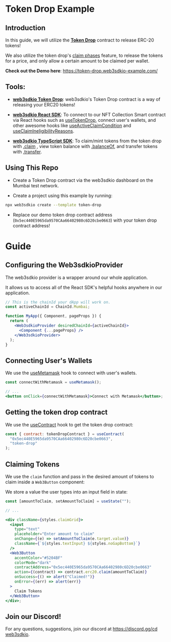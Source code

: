 # Token Drop Example

## Introduction

In this guide, we will utilize the [**Token Drop**](https://portal.web3sdk.io/contracts/token-drop) contract to release ERC-20 tokens!

We also utilize the token drop's [claim phases](https://portal.web3sdk.io/pre-built-contracts/token-drop#setting-claim-phases) feature, to release the tokens for a price, and only allow a certain amount to be claimed per wallet.

**Check out the Demo here**: https://token-drop.web3sdkio-example.com/

## Tools:

- [**web3sdkio Token Drop**](https://portal.web3sdk.io/contracts/token-drop): web3sdkio's Token Drop contract is a way of releasing your ERC20 tokens!

- [**web3sdkio React SDK**](https://docs.web3sdk.io/react): To connect to our NFT Collection Smart contract via React hooks such as [useTokenDrop](https://docs.web3sdk.io/react/react.usetokendrop), connect user's wallets, and other awesome hooks like [useActiveClaimCondition](https://docs.web3sdk.io/react/react.useactiveclaimcondition) and [useClaimIneligibilityReasons](https://docs.web3sdk.io/react/react.useclaimineligibilityreasons).

- [**web3sdkio TypeScript SDK**](https://docs.web3sdk.io/typescript): To claim/mint tokens from the token drop with [.claim](https://portal.web3sdk.io/pre-built-contracts/token-drop#claiming-tokens) , view token balance with [.balanceOf](https://portal.web3sdk.io/pre-built-contracts/token-drop#token-balance), and transfer tokens with [.transfer](https://portal.web3sdk.io/pre-built-contracts/token-drop#transfer-tokens).

## Using This Repo

- Create a Token Drop contract via the web3sdkio dashboard on the Mumbai test network.

- Create a project using this example by running:

```bash
npx web3sdkio create --template token-drop
```

- Replace our demo token drop contract address (`0x5ec440E5965da9570CAa66402980c6D20cbe0663`) with your token drop contract address!

# Guide

## Configuring the Web3sdkioProvider

The web3sdkio provider is a wrapper around our whole application.

It allows us to access all of the React SDK's helpful hooks anywhere in our application.

```jsx
// This is the chainId your dApp will work on.
const activeChainId = ChainId.Mumbai;

function MyApp({ Component, pageProps }) {
  return (
    <Web3sdkioProvider desiredChainId={activeChainId}>
      <Component {...pageProps} />
    </Web3sdkioProvider>
  );
}
```

## Connecting User's Wallets

We use the [useMetamask](https://portal.web3sdk.io/react/react.usemetamask) hook to connect with user's wallets.

```jsx
const connectWithMetamask = useMetamask();

// ...
<button onClick={connectWithMetamask}>Connect with Metamask</button>;
```

## Getting the token drop contract

We use the [useContract](https://docs.web3sdk.io/react/react.useContract) hook to get the token drop contract:

```jsx
const { contract: tokenDropContract } = useContract(
  "0x5ec440E5965da9570CAa66402980c6D20cbe0663",
  "token-drop"
);
```

## Claiming Tokens

We use the `claim` function and pass in the desired amount of tokens to claim inside a `Web3Button` component:

We store a value the user types into an input field in state:

```jsx
const [amountToClaim, setAmountToClaim] = useState("");

// ...

<div className={styles.claimGrid}>
  <input
    type="text"
    placeholder="Enter amount to claim"
    onChange={(e) => setAmountToClaim(e.target.value)}
    className={`${styles.textInput} ${styles.noGapBottom}`}
  />
  <Web3Button
    accentColor="#5204BF"
    colorMode="dark"
    contractAddress="0x5ec440E5965da9570CAa66402980c6D20cbe0663"
    action={(contract) => contract.erc20.claim(amountToClaim)}
    onSuccess={() => alert("Claimed!")}
    onError={(err) => alert(err)}
  >
    Claim Tokens
  </Web3Button>
</div>;
```

## Join our Discord!

For any questions, suggestions, join our discord at [https://discord.gg/cd web3sdkio](https://discord.gg/web3sdkio).
